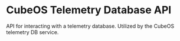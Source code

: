 # CubeOS Telemetry Database API

API for interacting with a telemetry database.
Utilized by the CubeOS telemetry DB service. 